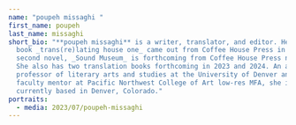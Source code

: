 ```yaml
---
name: "poupeh missaghi "
first_name: poupeh
last_name: missaghi
short_bio: "**poupeh missaghi** is a writer, translator, and editor. Her debut
  book _trans(re)lating house one_ came out from Coffee House Press in 2020. Her
  second novel, _Sound Museum_ is forthcoming from Coffee House Press next year.
  She also has two translation books forthcoming in 2023 and 2024. An assistant
  professor of literary arts and studies at the University of Denver and a
  faculty mentor at Pacific Northwest College of Art low-res MFA, she is
  currently based in Denver, Colorado."
portraits:
  - media: 2023/07/poupeh-missaghi
---
```

